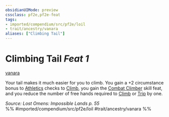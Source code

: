 ```yaml
---
obsidianUIMode: preview
cssclass: pf2e,pf2e-feat
tags:
- imported/compendium/src/pf2e/loil
- trait/ancestry/vanara
aliases: ["Climbing Tail"]
---
```

# Climbing Tail  *Feat 1*  
[vanara](vanara-loil.md)  


Your tail makes it much easier for you to climb. You gain a +2 circumstance bonus to [Athletics](../skills.md#Athletics) checks to [Climb](climb.md), you gain the [Combat Climber](combat-climber.md) skill feat, and you reduce the number of free hands required to [Climb](climb.md) or [Trip](rules/actions/trip.md) by one.

*Source: Lost Omens: Impossible Lands p. 55*  
%% #imported/compendium/src/pf2e/loil #trait/ancestry/vanara %%